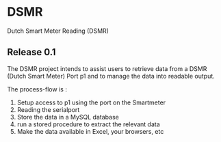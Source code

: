 DSMR
====

Dutch Smart Meter Reading (DSMR) 

Release 0.1
-----------

The DSMR project intends to assist users to retrieve data from a DSMR (Dutch Smart Meter) Port p1 and to manage the data into readable output.

The process-flow is :

1. Setup access to p1 using the port on the Smartmeter
2. Reading the serialport
3. Store the data in a MySQL database
4. run a stored procedure to extract the relevant data
5. Make the data available in Excel, your browsers, etc


